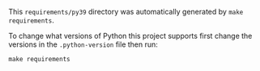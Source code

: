This `requirements/py39` directory was automatically generated by
`make requirements`.

To change what versions of Python this project supports first change the
versions in the `.python-version` file then run:

```terminal
make requirements
```
